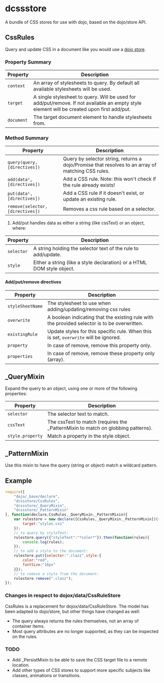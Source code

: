 dcssstore
=========

A bundle of CSS stores for use with dojo, based on the dojo/store API.

## CssRules

Query and update CSS in a document like you would use a [dojo store](https://github.com/SitePen/dstore).


### Property Summary

Property | Description
-------- | -----------
`context` | An array of stylesheets to query. By default all available stylesheets will be used.
`target` | A single stylesheet to query. Will be used for add/put/remove. If not available an empty style element will be created upon first add/put.
`document` | The target document element to handle stylesheets from.


### Method Summary

Property | Description
-------- | -----------
`query(query,[directives])` | Query by selector string, returns a dojo/Promise that resolves to an array of matching CSS rules.
`add(data¹,[directives])` |  Add a CSS rule. Note: this won't check if the rule already exists!
`put(data¹,[directives])` | Add a CSS rule if it doesn't exist, or update an existing rule.
`remove(selector,[directives])` | Removes a css rule based on a selector.

1) Add/put handles data as either a string (like cssText) or an object, where: 

Property | Description
-------- | -----------
`selector` | A string holding the selector text of the rule to add/update.
`style` | Either a string (like a style declaration) or a HTML DOM style object.


#### Add/put/remove directives

Property | Description
-------- | -----------
`styleSheetName` | The stylesheet to use when adding/updating/removing css rules
`overwrite` | A boolean indicating that the existing rule with the provided selector is to be overwritten.
`existingRule` | Update styles for this specific rule. When this is set, `overwrite` will be ignored.
`property` | In case of remove, remove this property only.
`properties` | In case of remove, remove these property only (array).


## _QueryMixin

Expand the query to an object, using one or more of the following properties:

Property | Description
-------- | -----------
`selector` | The selector text to match.
`cssText` | The cssText to match (requires the _PatternMixin to match on globbing patterns).
`style.property` | Match a property in the style object.


## _PatternMixin

Use this mixin to have the query (string or object) match a wildcard pattern.


## Example

```javascript
require([
	"dojo/_base/declare",
	"dcssstore/CssRules",
	"dcssstore/_QueryMixin",
	"dcssstore/_PatternMixin"
], function(declare,CssRules,_QueryMixin,_PatternMixin){
	var rulestore = new declare([CssRules,_QueryMixin,_PatternMixin])({
		target:"styles.css"
	});
	// to query by styleText:
	rulestore.query({"styleText":"*color*"}).then(function(rules){
		console.log(rules);
	});
	// to add a style to the document:
	rulestore.put({selector:".clazz",style:{
		color:"red",
		fontSize:"16px"
	}});
	// to remove a style from the document:
	rulestore.remove(".clazz");
});
```

### Changes in respect to dojox/data/CssRuleStore

CssRules is a replacement for dojox/data/CssRuleStore. The model has been adapted to dojo/store, but other things have changed as well:

* The query always returns the rules themselves, not an array of container items.
* Most query attributes are no longer supported, as they can be inspected on the rules.


### TODO

* Add _PersistMixin to be able to save the CSS target file to a remote location.
* Add other types of CSS stores to support more specific subjects like classes, animations or transitions.
